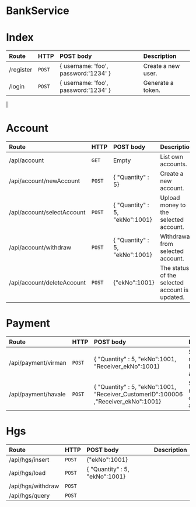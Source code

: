 # BankService


# Index

| Route        | HTTP       | POST body     |    Description     |
| :---         |     ---    |     :---      |        :---        |
|/register    | `POST`      | { username: 'foo', password:'1234' }|Create a new user.|
|/login    | `POST`      | { username: 'foo', password:'1234' }|Generate a token.
|


# Account

| Route          | HTTP       | POST body     |    Description     |
| :---           |     ---    |     :---      |        :---        |
|/api/account    | `GET`      | Empty         |List own accounts. |
|/api/account/newAccount      | `POST`      | { "Quantity" : 5}         |	Create a new account. |
|/api/account/selectAccount   | `POST`      | { "Quantity" : 5, "ekNo":1001}         |Upload money to the selected account. |
|/api/account/withdraw        | `POST`      | { "Quantity" : 5, "ekNo":1001}         |Withdrawal from selected account. |
|/api/account/deleteAccount   | `POST`      | {"ekNo":1001}          |The status of the selected account is updated. |


# Payment

| Route          | HTTP       | POST body     |    Description     |
| :---           |     ---    |     :---      |        :---        |
|/api/payment/virman   | `POST`      | { "Quantity" : 5, "ekNo":1001, "Receiver_ekNo":1001}  |Sends money between accounts. |
|/api/payment/havale   | `POST`      | { "Quantity" : 5, "ekNo":1001, "Receiver_CustomerID":100006 ,"Receiver_ekNo":1001}       |Send money to other users' account. |


# Hgs

| Route          | HTTP       | POST body     |    Description     |
| :---           |     ---    |     :---      |        :---        |
|/api/hgs/insert   | `POST`   | {"ekNo":1001}  | |
|/api/hgs/load   | `POST`     | { "Quantity" : 5, "ekNo":1001}       | |
|/api/hgs/withdraw   | `POST` |     | |
|/api/hgs/query   | `POST`    |     | |
